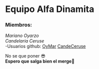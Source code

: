 # Equipo Alfa Dinamita
### Miembros:

*Mariano Oyarzo*  
*Candelaria Ceruse*  
-Usuarios github: [OyMar](https://github.com/OyMar)  [CandeCeruse](https://github.com/CandeCeruse)

No se que poner :sunglasses:  
**Espero que salga bien el merge:cherry_blossom:**


